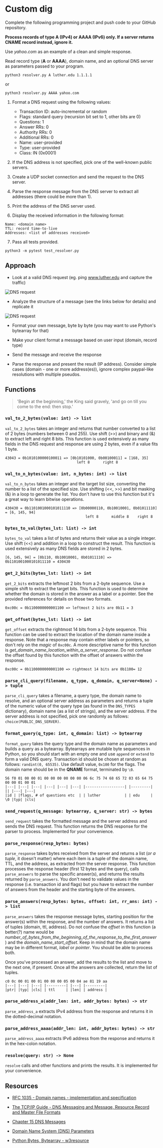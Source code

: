 # Custom dig

Complete the following programming project and push code to your GitHub repository.

**Process records of type A (IPv4) or AAAA (IPv6) only. If a server returns CNAME record instead, ignore it.**

Use *yahoo.com* as an example of a clean and simple response.

Read record type (**A** or **AAAA**), domain name, and an optional DNS server as parameters passed to your program.

```
python3 resolver.py A luther.edu 1.1.1.1
```
or
```
python3 resolver.py AAAA yahoo.com
```

1. Format a DNS request using the following values:

    * Transaction ID: auto-incremental or random
    * Flags: standard query (recursion bit set to 1, other bits are 0)
    * Questions: 1
    * Answer RRs: 0
    * Authority RRs: 0
    * Additional RRs: 0
    * Name: user-provided
    * Type: user-provided
    * Class: IN (0x0001)

2. If the DNS address is not specified, pick one of the well-known public servers.

3. Create a UDP socket connection and send the request to the DNS server.

4. Parse the response message from the DNS server to extract all addresses (there could be more than 1).

5. Print the address of the DNS server used.

6. Display the received information in the following format:

```
Name: <domain name>
TTL: record time-to-live
Addresses: <list of addresses received>
```

7. Pass all tests provided.

```
python3 -m pytest test_resolver.py
```

## Approach

* Look at a valid DNS request (eg. ping www.luther.edu and capture the traffic)

![DNS request](dns_query.png)

* Analyze the structure of a message (see the links below for details) and replicate it

![DNS request](dns_query_hex.png)

* Format your own message, byte by byte (you may want to use Python's bytearray for that)

* Make your client format a message based on user input (domain, record type)

* Send the message and receive the response

* Parse the response and present the result (IP address). Consider simple cases (domain - one or more address(es)), ignore complex paypal-like resolutions with multiple pseudos.

## Functions

> 'Begin at the beginning,' the King said gravely, 'and go on till you come to the end: then stop.'

### `val_to_2_bytes(value: int) -> list`

`val_to_2_bytes` takes an integer and returns that number converted to a list of 2 bytes (numbers between 0 and 255). Use shift (>>) and binary and (&) to extract left and right 8 bits. This function is used extensively as many fields in the DNS request and response are using 2 bytes, even if a value fits 1 byte.

```
43043 = 0b1010100000100011 => [0b10101000, 0b00100011] = [168, 35]
                                 left 8      right 8
```

### `val_to_n_bytes(value: int, n_bytes: int) -> list`

`val_to_n_bytes` takes an integer and the target list size, converting the number to a list of the specified size. Use shifting (<<, >>) and bit masking (&) in a loop to generate the list. You don't have to use this function but it's a great way to learn bitwise operations.

```
430430 = 0b1101001000101011110 => [0b00000110, 0b10010001, 0b01011110] = [6, 145, 94]
                                     left 8      middle 8    right 8
```

### `bytes_to_val(bytes_lst: list) -> int`

`bytes_to_val` takes a list of bytes and returns their value as a single integer. Use shift (<<) and addition in a loop to construct the result. This function is used extensively as many DNS fields are stored in 2 bytes.

```
[6, 145, 94] = [0b110, 0b10010001, 0b01011110] => 0b1101001000101011110 = 430430
```

### `get_2_bits(bytes_lst: list) -> int`

`get_2_bits` extracts the leftmost 2 bits from a 2-byte sequence. Use a simple shift to extract the target bits. This function is used to determine whether the domain is stored in the answer as a label or a pointer. See the provided references for details on those two formats.

```
0xc00c = 0b1100000000001100 => leftmost 2 bits are 0b11 = 3
```

### `get_offset(bytes_lst: list) -> int`

`get_offset` extracts the rightmost 14 bits from a 2-byte sequence. This function can be used to extract the location of the domain name inside a response. Note that a response may contain either labels or pointers, so don't rely on the *magic* of `0xc00c`. A more descriptive name for this function is *get_domain_name_location_within_a_server_response*. Do not confuse the offset found by this function with the offset of answers within the response.

```
0xc00c = 0b1100000000001100 => rightmost 14 bits are 0b1100= 12
```

### `parse_cli_query(filename, q_type, q_domain, q_server=None) -> tuple`

`parse_cli_query` takes a filename, a query type, the domain name to resolve, and an optional server address as parameters and returns a tuple of the numeric value of the query type (as found in the `DNS_TYPES` dictionary), domain name (as a list of strings), and the server address. If the server address is not specified, pick one randomly as follows: `choice(PUBLIC_DNS_SERVER)`.

### `format_query(q_type: int, q_domain: list) -> bytearray`

`format_query` takes the query type and the domain name as parameters and builds a query as a bytearray. Bytearrays are mutable byte sequences in Python, so you should start with an empty one and use `append` or `extend` to form a valid DNS query. Transaction id should be chosen at random as follows: `randint(0, 65535)`. Use default value, `0x100` for the flags. The domain name should be in the **QNAME** format, terminated by `\0`.

```
56 f0 01 00 00 01 00 00 00 00 00 00 06 6c 75 74 68 65 72 03 65 64 75 00 00 01 00 01
|---| |---| |---| |---| |---| |---| |------------------| |---------| || |---| |---| 
|id | |flags, # of questions etc  | | luther           | | edu     | \0 |typ| |cls|
```

### `send_request(q_message: bytearray, q_server: str) -> bytes`

`send_request` takes the formatted message and the server address and sends the DNS request. This function returns the DNS response for the parser to process. Implemented for your convenience.

### `parse_response(resp_bytes: bytes)`

`parse_response` takes bytes received from the server and returns a list (*or a tuple*, it doesn't matter) where each item is a tuple of the domain name, TTL, and the address, as extracted from the server response. This function processes the response header (first 12 bytes and the query), calls `parse_answers` to parse the specific answer(s), and returns the results returned by `parse_answers`. You don't need to validate values in the response (i.e. transaction id and flags) but you have to extract the number of answers from the header and the starting byte of the answers.

### `parse_answers(resp_bytes: bytes, offset: int, rr_ans: int) -> list`

`parse_answers` takes the response message bytes, starting position for the answer(s) within the response, and the number of answers. It returns a list of tuples (domain, ttl, address). Do not confuse the *offset* in this function (a better(?) name would be *number_of_bytes_from_the_beginning_of_the_response_to_the_first_answer*) and the *domain_name_start_offset*. Keep in mind that the domain name may be in different format, *label* or *pointer*. You should be able to process both.

Once you've processed an answer, add the results to the list and move to the next one, if present. Once all the answers are collected, return the list of tuples.

```
c0 0c 00 01 00 01 00 00 00 05 00 04 ae 81 19 aa
|---| |---| |---| |---------| |---| |---------|
|ptr| |typ| |cls| | ttl     | |len| | address |
```

### `parse_address_a(addr_len: int, addr_bytes: bytes) -> str`

`parse_address_a` extracts IPv4 address from the response and returns it in the dotted-decimal notation.

### `parse_address_aaaa(addr_len: int, addr_bytes: bytes) -> str`

`parse_address_aaaa` extracts IPv6 address from the response and returns it in the hex-colon notation.

### `resolve(query: str) -> None`

`resolve` calls and other functions and prints the results. It is implemented for your convenience.

## Resources

* [RFC 1035 - Domain names - implementation and specification](https://tools.ietf.org/html/rfc1035)

* [The TCP/IP Guide - DNS Messaging and Message, Resource Record and Master File Formats](http://www.tcpipguide.com/free/t_DNSMessagingandMessageResourceRecordandMasterFileF.htm)

* [Chapter 15 DNS Messages](http://www.zytrax.com/books/dns/ch15/)

* [Domain Name System (DNS) Parameters](http://www.iana.org/assignments/dns-parameters/dns-parameters.xhtml)

* [Python Bytes, Bytearray - w3resource](https://www.w3resource.com/python/python-bytes.php)
